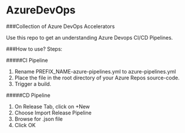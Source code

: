 # AzureDevOps
###Collection of Azure DevOps Accelerators

Use this repo to get an understanding Azure Devops CI/CD Pipelines.

###How to use? 
Steps: 

#####CI Pipeline
1. Rename PREFIX_NAME-azure-pipelines.yml to azure-pipelines.yml
2. Place the file in the root directory of your Azure Repos source-code.
3. Trigger a build. 

#####CD Pipeline
1. On Release Tab, click on +New 
2. Choose Import Release Pipeline
3. Browse for .json file
4. Click OK
